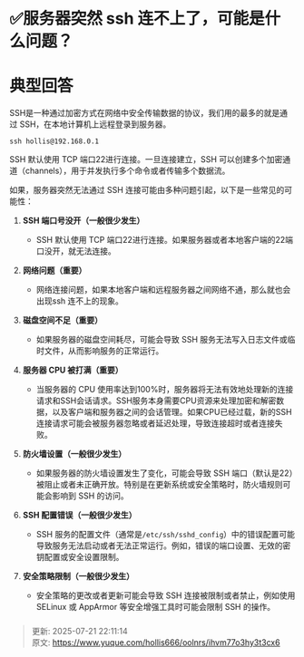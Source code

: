 # ✅服务器突然 ssh 连不上了，可能是什么问题？

# 典型回答


SSH是一种通过加密方式在网络中安全传输数据的协议，我们用的最多的就是通过 SSH，在本地计算机上远程登录到服务器。



`ssh hollis@192.168.0.1` 



SSH 默认使用 TCP 端口22进行连接。一旦连接建立，SSH 可以创建多个加密通道（channels），用于并发执行多个命令或者传输多个数据流。



如果，服务器突然无法通过 SSH 连接可能由多种问题引起，以下是一些常见的可能性：



1. **SSH 端口号没开（一般很少发生）**
    - SSH 默认使用 TCP 端口22进行连接。如果服务器或者本地客户端的22端口没开，就无法连接。



2. **网络问题（重要）**
    - 网络连接问题，如果本地客户端和远程服务器之间网络不通，那么就也会出现ssh 连不上的现象。



3. **磁盘空间不足（重要）**
    - 如果服务器的磁盘空间耗尽，可能会导致 SSH 服务无法写入日志文件或临时文件，从而影响服务的正常运行。



4. **服务器 CPU 被打满（重要）**
    - 当服务器的 CPU 使用率达到100%时，服务器将无法有效地处理新的连接请求和SSH会话请求。SSH服务本身需要CPU资源来处理加密和解密数据，以及客户端和服务器之间的会话管理。如果CPU已经过载，新的SSH连接请求可能会被服务器忽略或者延迟处理，导致连接超时或者连接失败。



5. **防火墙设置（一般很少发生）**
    - 如果服务器的防火墙设置发生了变化，可能会导致 SSH 端口（默认是22）被阻止或者未正确开放。特别是在更新系统或安全策略时，防火墙规则可能会影响到 SSH 的访问。



6. **SSH 配置错误（一般很少发生）**
    - SSH 服务的配置文件（通常是`/etc/ssh/sshd_config`）中的错误配置可能导致服务无法启动或者无法正常运行。例如，错误的端口设置、无效的密钥配置或安全设置限制。



7. **安全策略限制（一般很少发生）**
    - 安全策略的更改或者更新可能会导致 SSH 连接被限制或者禁止，例如使用 SELinux 或 AppArmor 等安全增强工具时可能会限制 SSH 的操作。

### 


> 更新: 2025-07-21 22:11:14  
> 原文: <https://www.yuque.com/hollis666/oolnrs/ihvm77o3hy3t3cx6>